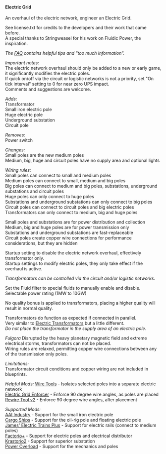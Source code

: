 #### Electric Grid  
An overhaul of the electric network, engineer an Electric Grid.  

See license.txt for credits to the developers and their work that came before.  
A special thanks to Stringweasel for his work on Fluidic Power, the inspiration.  

*The [FAQ](https://mods.factorio.com/mod/electric-grid/faq) contains helpful tips and "too much information".*  

*Important notes:*  
The electric network overhaul should only be added to a new or early game, it significantly modifies the electric poles.  
If quick on/off via the circuit or logistic networks is not a priority, set "On tick interval" setting to 0 for near zero UPS impact.  
Comments and suggestions are welcome.  

*Adds:*  
Transformator  
Small iron electric pole  
Huge electric pole  
Underground substation  
Circuit pole  

*Removes:*  
Power switch  

*Changes:*  
Small poles are the new medium poles  
Medium, big, huge and circuit poles have no supply area and optional lights  

*Wiring rules:*  
Small poles can connect to small and medium poles  
Medium poles can connect to small, medium and big poles  
Big poles can connect to medium and big poles, substations, underground substations and circuit poles  
Huge poles can only connect to huge poles  
Substations and underground substations can only connect to big poles  
Circuit poles can connect to circuit poles and big electric poles  
Transformators can only connect to medium, big and huge poles  

Small poles and substations are for power distribution and collection  
Medium, big and huge poles are for power transmission only  
Substations and underground substations are fast-replaceable  
Circuit poles create copper wire connections for performance considerations, but they are hidden  

Startup setting to disable the electric network overhaul, effectively transformator only.  
Startup settings to modify electric poles, they only take effect if the overhaul is active.  

*Transformators can be controlled via the circuit and/or logistic networks.*  

Set the Fluid filter to special fluids to manually enable and disable.  
Selectable power rating (1MW to 10GW)  

No quality bonus is applied to transformators, placing a higher quality will result in normal quality.  

Transformators do function as expected if connected in parallel.  
Very similar to [Electric Transformators](https://mods.factorio.com/mod/Electric_Transformators) but a little different.  
*Do not place the transformator in the supply area of an electric pole.*  

*Fulgora*
Disrupted by the heavy planetary magnetic field and extreme electrical storms, transformators can not be placed.  
Wiring rules are relaxed, permitting copper wire connections between any of the transmission only poles.  

*Limitations:*  
Transformator circuit conditions and copper wiring are not included in blueprints.  

*Helpful Mods:* 
[Wire Tools](https://mods.factorio.com/mod/WireTools)  - Isolates selected poles into a separate electric network  
[Electric Grid Enforcer](https://mods.factorio.com/mod/noangledcables) - Enforce 90 degree wire angles, as poles are placed  
[Rewire Tool v2](https://mods.factorio.com/mod/rewire-tool-v2) - Enforce 90 degree wire angles, after placement  

*Supported Mods:*  
[AAI Industry](https://mods.factorio.com/mod/aai-industry) - Support for the small iron electric pole  
[Cargo Ships](https://mods.factorio.com/mod/cargo-ships) - Support for the oil-rig pole and floating electric pole  
[James' Electric Trains Plus](https://mods.factorio.com/mod/James-Train-Mod) - Support for electric rails (connect to medium poles)  
[Factorio+](https://mods.factorio.com/mod/factorioplus) - Support for electric poles and electrical distributor  
[Krastorio2](https://mods.factorio.com/mod/Krastorio2) - Support for superior substation  
[Power Overload](https://mods.factorio.com/mod/PowerOverload) - Support for the mechanics and poles  
